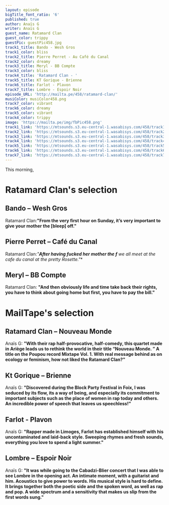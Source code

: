 ```yaml
---
layout: episode
bigTitle_font_ratio: '6'
published: true
author: Anaïs G
writer: Anaïs G
guest_name: Ratamard Clan
guest_color: trippy
guestPic: guestPic458.jpg
track1_title: Bando - Wesh Gros
track1_color: bliss
track2_title: Pierre Perret - Au Café du Canal
track2_color: dreamy
track3_title: Meryl - BB Compte
track3_color: bliss
track4_title: 'Ratamard Clan - '
track5_title: KT Gorique - Brienne
track6_title: Farlot - Plavon
track7_title: Lombre - Espoir Noir
episode_URL: 'http://mailta.pe/458/ratamard-clan/'
musiColor: musiColor458.png
track7_color: vibrant
track6_color: dreamy
track5_color: vibrant
track4_color: trippy
image: 'https://mailta.pe/img/fbPic458.png'
track1_link: 'https://mtsounds.s3.eu-central-1.wasabisys.com/458/track1.mp3'
track2_link: 'https://mtsounds.s3.eu-central-1.wasabisys.com/458/track2.mp3'
track3_link: 'https://mtsounds.s3.eu-central-1.wasabisys.com/458/track3.mp3'
track4_link: 'https://mtsounds.s3.eu-central-1.wasabisys.com/458/track4.mp3'
track5_link: 'https://mtsounds.s3.eu-central-1.wasabisys.com/458/track5.mp3'
track6_link: 'https://mtsounds.s3.eu-central-1.wasabisys.com/458/track6.mp3'
track7_link: 'https://mtsounds.s3.eu-central-1.wasabisys.com/458/track7.mp3'
---
```


<p id="introduction">This morning,
</b>
</p>

# Ratamard Clan's selection

## Bando – Wesh Gros
Ratamard Clan:**"**From the very first hour on Sunday, it’s very important to give your mother the [bleep] off.**"**

## Pierre Perret  – Café du Canal
Ratamard Clan:**"**After having fucked her mother the f*** we all meet at the cafe du canal at the pretty Rosette.**"**

## Meryl  – BB Compte
Ratamard Clan: **"**And then obviously life and time take back their rights, you have to think about going home but first, you have to pay the bill.**"**


# MailTape's selection

## Ratamard Clan – Nouveau Monde
Anaïs G: **"**With their rap half-provocative, half-comedy, this quartet made in Ariège leads us to rethink the world in their title “Nouveau Monde. ” A title on the Poupou record Mixtape Vol. 1. With real message behind as on ecology or feminism, how not liked the Ratamard Clan?**"**

## Kt Gorique – Brienne
Anaïs G: **"**Discovered during the Block Party Festival in Foix, I was seduced by its flow, its a way of being, and especially its commitment to important subjects such as the place of women in rap today and others. An incredible power of speech that leaves us speechless!**"**

## Farlot - Plavon
Anaïs G: **"**Rapper made in Limoges, Farlot has established himself with his uncontaminated and laid-back style. Sweeping rhymes and fresh sounds, everything you love to spend a light summer.**"**

## Lombre – Espoir Noir
Anaïs G: **"**It was while going to the Cabadzi-Blier concert that I was able to see Lombre in the opening act. An intimate moment, with a guitarist and him. Acoustics to give power to words. His musical style is hard to define. It brings together both the poetic side and the spoken word, as well as rap and pop. A wide spectrum and a sensitivity that makes us slip from the first words sung.**"** 

<p id="outroduction"> 
</p>

